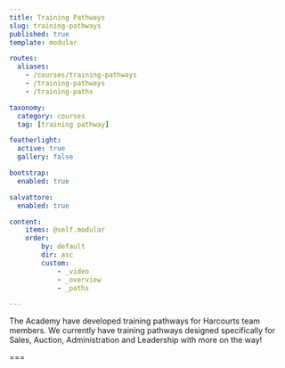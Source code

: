 ```yaml
---
title: Training Pathways
slug: training-pathways
published: true
template: modular

routes:
  aliases:
    - /courses/training-pathways
    - /training-pathways
    - /training-paths

taxonomy:
  category: courses
  tag: [training pathway]

featherlight:
  active: true
  gallery: false

bootstrap:
  enabled: true

salvattore:
  enabled: true

content:
    items: @self.modular
    order:
        by: default
        dir: asc
        custom:
            - _video
            - _overview
            - _paths

---
```


The Academy have developed training pathways for Harcourts team members. We currently have training pathways designed specifically for Sales, Auction, Administration and Leadership with more on the way!

===



